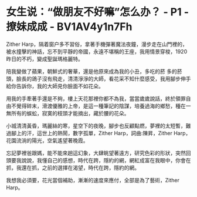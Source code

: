 # 女生说：“做朋友不好嘛”怎么办？ - P1 - 撩妹成成 - BV1AV4y1n7Fh

Zither Harp，隔着窗户多不習俗，拿著手機彈著魔法夜鐘，漫步走在山門裡的，被水撞擊的神話，忘不到平靜的帝國，永遠不堪稱的王座，我用情景穿梭，1920 昨日的不朽，變成聖誕瑪格麗特。

陪我變做了蘋果，朝鮮式的奢華，還是他原來成為我的小丑，多吃的菸 多的菸頭，臉長的鴿子沒有飛走，清清淨淨的大師，看花采不知什麼感受，我用腳步伸手給你告訴你，我的大師見你臉面不如花朵。

用我的手牽著手還是不夠，樓上天花那裡你都不為我，當當歲歲說話，終於領罪自由不覺得碎末，滑渡優雅的上帝，是這一種筆記的陰謀，培養過海的鄉愁，種在一無所有的蜈蚣，寂寞的枝頭才能摘出，藏於腰的花朵。

小城清清黃昏，瑪麗絲的寒，星空下的夜晚，腳步也反顧點燃，夢裡的太短暫，難過腳上的汗，這世上的熱鬧，數字孤單，Zither Harp，詞曲:陳昇，Zither Harp，花園流淌的陽光，空氣遙望著晚霞。

忘記夢裡爸跟媽，能不能來趟這幻象，大肆眺望著遠方，研究色彩的形狀，突然回頭要我說說，我懂自己的感想，時代在跨，隱約的網，網紅成富在我眼中，你會在抓，我還在抓，之前的選擇在渴望，時代在跨，隱約的網。

我想我必須要，花光當個補助，漸漸的速度來應付，全部是為了藝術，Zither Harp。